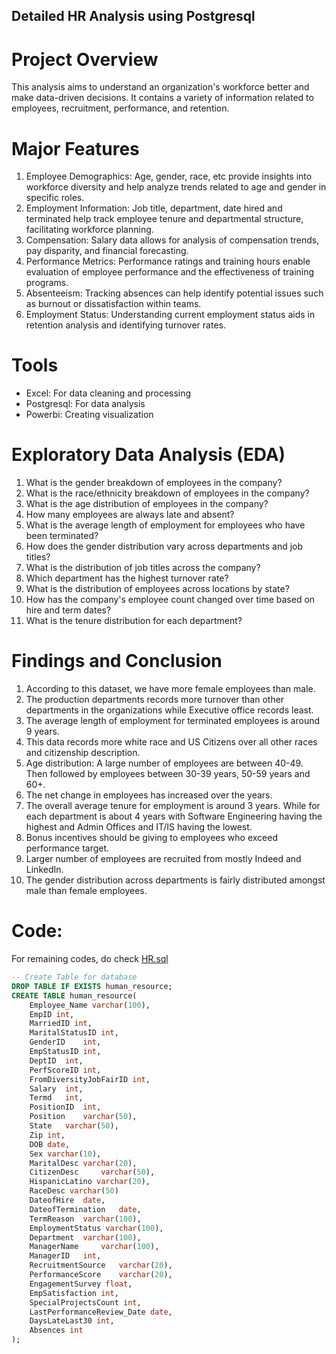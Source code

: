 ## Detailed HR Analysis using Postgresql

# Project Overview
This analysis aims to understand an organization's workforce better and make data-driven decisions. It contains a variety of information related to employees, recruitment, performance, and retention.

# Major Features
1. Employee Demographics: Age, gender, race, etc provide insights into workforce diversity and help analyze trends related to age and gender in specific roles.
2. Employment Information: Job title, department, date hired and terminated help track employee tenure and departmental structure, facilitating workforce planning.
3. Compensation: Salary data allows for analysis of compensation trends, pay disparity, and financial forecasting.
4. Performance Metrics: Performance ratings and training hours enable evaluation of employee performance and the effectiveness of training programs.
5. Absenteeism: Tracking absences can help identify potential issues such as burnout or dissatisfaction within teams.
6. Employment Status: Understanding current employment status aids in retention analysis and identifying turnover rates.

# Tools
- Excel: For data cleaning and processing
- Postgresql: For data analysis
- Powerbi: Creating visualization

# Exploratory Data Analysis (EDA)
1. What is the gender breakdown of employees in the company?
2. What is the race/ethnicity breakdown of employees in the company?
3. What is the age distribution of employees in the company?
4. How many employees are always late and absent?
5. What is the average length of employment for employees who have been terminated?
6. How does the gender distribution vary across departments and job titles?
7. What is the distribution of job titles across the company?
8. Which department has the highest turnover rate?
9. What is the distribution of employees across locations by state?
10. How has the company's employee count changed over time based on hire and term dates?
11. What is the tenure distribution for each department?

# Findings and Conclusion
1. According to this dataset, we have more female employees than male.
2. The production departments records more turnover than other departments in the organizations while Executive office records least.
3. The average length of employment for terminated employees is around 9 years.
4. This data records more white race and US Citizens over all other races and citizenship description.
5. Age distribution: A large number of employees are between 40-49. Then followed by employees between 30-39 years, 50-59 years and 60+.
6. The net change in employees has increased over the years.
7. The overall average tenure for employment is around 3 years. While for each department is about 4 years with Software Engineering having the highest and Admin Offices and IT/IS having the lowest.
8. Bonus incentives should be giving to employees who exceed performance target.
9. Larger number of employees are recruited from mostly Indeed and LinkedIn.
10. The gender distribution across departments is fairly distributed amongst male than female employees.
    
# Code:
For remaining codes, do check [HR.sql](https://github.com/JoyIbe/HR-Analysis-using-Postgresql/blob/main/HR.sql)
```sql
-- Create Table for database
DROP TABLE IF EXISTS human_resource;
CREATE TABLE human_resource(
	Employee_Name varchar(100),	
	EmpID int,	
	MarriedID int,	
	MaritalStatusID int,	
	GenderID	int,
	EmpStatusID int,
	DeptID	int,
	PerfScoreID int,	
	FromDiversityJobFairID int,	
	Salary	int,
	Termd	int,
	PositionID	int,
	Position	varchar(50),
	State	varchar(50),
	Zip	int,
	DOB	date,
	Sex varchar(10),
	MaritalDesc	varchar(20),
	CitizenDesc		varchar(50),
	HispanicLatino varchar(20),
	RaceDesc varchar(50)
	DateofHire	date,
	DateofTermination	date,
	TermReason	varchar(100),
	EmploymentStatus varchar(100),	
	Department	varchar(100),
	ManagerName		varchar(100),
	ManagerID	int,
	RecruitmentSource 	varchar(20),	
	PerformanceScore	varchar(20),
	EngagementSurvey float,	
	EmpSatisfaction	int,
	SpecialProjectsCount int,	
	LastPerformanceReview_Date date,	
	DaysLateLast30 int,
	Absences int
);
```
